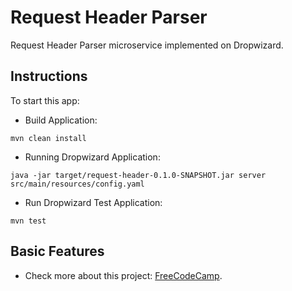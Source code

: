 
# Request Header Parser

Request Header Parser microservice implemented on Dropwizard.

## Instructions

To start this app:

- Build Application:

```
mvn clean install
```

- Running Dropwizard Application:

```
java -jar target/request-header-0.1.0-SNAPSHOT.jar server src/main/resources/config.yaml
```

- Run Dropwizard Test Application:

```
mvn test
```

## Basic Features

- Check more about this project: [FreeCodeCamp](https://www.freecodecamp.org/learn/back-end-development-and-apis/back-end-development-and-apis-projects/request-header-parser-microservice).
